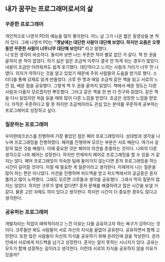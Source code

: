 ## 내가 꿈꾸는 프로그래머로서의 삶  

### 꾸준한 프로그래머  
개인적으로 나영석 PD의 예능을 많이 좋아한다. 
어느 날 그가 나온 짧은 동영상을 본 적이 있다. 
그때 나영석 PD는 **"옛날에는 대단한 사람이 대단해 보였다. 하지만 요즘은 오랫동안 꾸준한 사람이 너무너무 대단해 보인다"** 라고 말했다.  
나 또한 생각이 비슷하다. 
돌이켜 보면 나는 꾸준한 적이 별로 없던 거 같다. 
책 한 권을 끝까지 본 적이 없었다. 
하기 싫은 일은 조금씩 미루다 결국 안 하게 되는 경우가 많았다. 
내용이 조금만 어려워져도 쉽게 포기했다. 
대단하다고 느끼는 사람과 거리가 너무 먼 나였다. 
의지가 약하다는 것을 알고 있었기 때문에 주위 사람들의 도움을 받기로 했다. 
스터디를 통해 강제로 읽게 만들었다. 
크루 한 명과 매일 조금씩 같은 책을 읽고 서로의 느낀 점, 배운 점을 공유했다. 
그렇게 책 두 권을 끝까지 읽었다. 
책에서 배운 정도는 다른 사람과 다를지 모르겠지만 뿌듯했다. 
그러고 같은 책을 한 번 더 친구와 읽었다. 
같은 책을 다시 읽었지만 처음 읽을 때와 많이 다른 느낌을 받았다. 
조금은 성장한 느낌을 받았다. 
아직은 꾸준하다고 말 못 하지만 조금씩이라도 관심 있는 분야를 꾸준하게 공부하는 프로그래머로 성장하고 싶다.  

### 질문하는 프로그래머  
우아한테크코스를 진행하며 가장 좋았던 점은 페어 프로그래밍이다. 
상대방과 생각을 나누며 프로그래밍을 진행하였다. 
페어를 진행하며 모르는 부분은 서로 배운다. 
여기서 굉장히 많은 것을 배웠다. 
이때 중요한 것은 페어의 의견을 존중하는 것이다. 
나와의 다른 생각으로 나와 페어는 성장한다. 
하지만 언제까지 페어로 프로그래밍을 할 수 있을 거 같지는 않다. 
페어 프로그래밍이 익숙한 팀에 들어가지 않는다면 혼자 프로그래밍을 하는 시간이 길어질 것이다. 
이럴 때 필요한 게 질문이라고 생각한다. 
이제까지 나는 질문을 많이 하는 편은 아니었다. 
미션을 진행하며 피드백을 받고 피드백에서의 궁금증은 혼자 풀려고 많이 노력했다. 
그래도 모르면 크루들과 생각을 공유했다. 
그래서 딱히 질문이 많지는 않았다. 
하지만 크루가 옆에 없다면? 
혼자 문제를 해결하려고 많은 시간을 보낼 거 같다. 
물론 고민 자체도 의미 있다고 생각한다. 
하지만 시간이 더 중요한 경우도 많다고 생각한다. 

### 공유하는 프로그래머  
개발자라는 직업이 매력적이라고 느낀 이유는 다들 공유하고자 하는 욕구가 강하다는 것이다. 
크루들만 봐도 사람들이 서로 자신의 지식을 끝없이 공유한다. 
공유하면서 함께 고민한다. 
또한 많은 사람들이 자신의 지식을 공유하기 위해 온라인에 글을 작성한다. 
온라인에서 서로에게 피드백을 남기고 성장한다. 
혼자는 알지 못하는 시너지가 있다. 
공유는 모두가 함께 성장하는 길이라고 생각한다. 
이런데 서로의 지식을 공유하지 않을 이유가 있을까?
